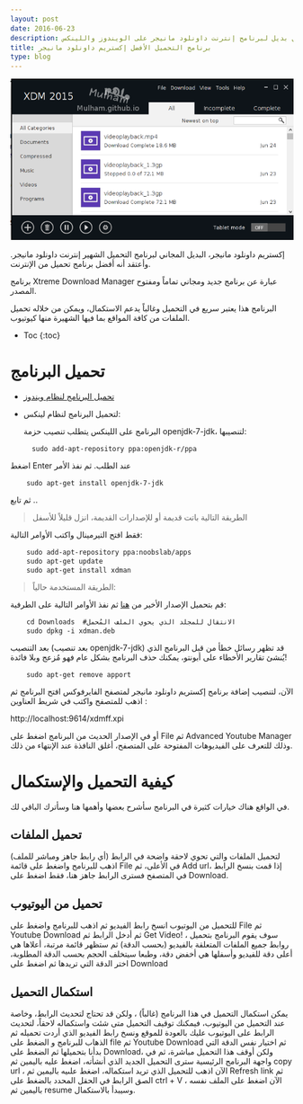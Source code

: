 ```yaml
---
layout: post
date: 2016-06-23
description: أفضل بديل لبرنامج إنترنت داونلود مانيجر على الويندوز واللينكس
title: برنامج التحميل الأفضل إكستريم داونلود مانيجر
type: blog
---
```



![لقطة برنامج إكستريم داونلود مانيجر](/assets/xdm.png "لقطة برنامج إكستريم داونلود مانيجر")

إكستريم داونلود مانيجر، البديل المجاني لبرنامج التحميل الشهير إنترنت داونلود مانيجر. وأعتقد أنه أفضل برنامج تحميل من الإنترنت.

برنامج Xtreme Download Manager عبارة عن برنامج جديد ومجاني تماماً ومفتوح المصدر.

البرنامج هذا يعتبر سريع في التحميل وغالباً يدعم الاستكمال، ويمكن من خلاله تحميل الملفات من كافة المواقع بما فيها الشهيرة منها كيوتيوب.

* Toc
{:toc}

# تحميل البرنامج


* [تحميل البرنامج لنظام ويندوز](http://xdman.sourceforge.net/xdm_4.0.exe)

* لتحميل البرنامج لنظام لينكس:

	البرنامج على اللينكس يتطلب تنصيب حزمة openjdk-7-jdk، لتنصيبها:

		sudo add-apt-repository ppa:openjdk-r/ppa 

اضغط Enter عند الطلب. ثم نفذ الأمر

		sudo apt-get install openjdk-7-jdk

ثم تابع ..

> الطريقة التالية باتت قديمة أو للإصدارات القديمة، انزل قليلاً للأسفل


فقط افتح التيرمينال واكتب الأوامر التالية:



        sudo add-apt-repository ppa:noobslab/apps
        sudo apt-get update
        sudo apt-get install xdman

> الطريقة المستخدمة حالياً:

قم بتحميل الإصدار الأخير من [هنا](http://tenet.dl.sourceforge.net/project/xdman/xdman.deb) ثم نفذ الأوامر التالية على الطرفية:

		cd Downloads  #الانتقال للمجلد الذي يحوي الملف المُحمل
		sudo dpkg -i xdman.deb
		

بعد التنصيب (بعد تنصيب openjdk-7-jdk) قد تظهر رسائل خطأ من قبل البرنامج الذي يُنشئ تقارير الأخطاء على أبونتو، يمكنك حذف البرنامج بشكل عام فهو مُزعج وبلا فائدة!

		sudo apt-get remove apport


الآن، لتنصيب إضافة برنامج إكستريم داونلود مانيجر لمتصفح الفايرفوكس افتح البرنامج ثم اذهب للمتصفح واكتب في شريط العناوين :

http://localhost:9614/xdmff.xpi

أو في الإصدار الحديث من البرنامج اضغط على File ثم Advanced Youtube Manager وذلك للتعرف على الفيديوهات المفتوحة على المتصفح، أغلق النافذة عند الإنتهاء من ذلك.

# كيفية التحميل والإستكمال

في الواقع هناك خيارات كثيرة في البرنامج سأشرح بعضها وأهمها هنا وسأترك الباقي لك.

## تحميل الملفات

لتحميل الملفات والتي تحوي لاحقة واضحة في الرابط (أي رابط جاهز ومباشر للملف) اذهب للبرنامج واضغط على قائمة File في الأعلى، ثم Add url، إذا قمت بنسخ الرابط في المتصفح فسترى الرابط جاهز هنا، فقط اضغط على Download.

## تحميل من اليوتيوب

للتحميل من اليوتيوب انسخ رابط الفيديو ثم اذهب للبرنامج واضغط على File ثم Youtube Download ثم أدخل الرابط ثم Get Video! ، سوف يقوم البرنامج بتحميل روابط جميع الملفات المتعلقة بالفيديو (بحسب الدقة) ثم ستظهر قائمة مرتبة، أعلاها هي أعلى دقة للفيديو وأسفلها هي أخفض دقة، وطبعا سيتخلف الحجم بحسب الدقة المطلوبة، اختر الدقة التي تريدها ثم اضغط على Download

## استكمال التحميل

يمكن استكمال التحميل في هذا البرنامج (غالباً) ، ولكن قد تحتاج لتحديث الرابط، وخاصة عند التحميل من اليوتيوب، فيمكنك توقيف التحميل متى شئت واستكماله لاحقاً، لتحديث الرابط على اليوتيوب عليك بالعودة للموقع ونسخ رابط الفيديو الذي أردت تحميله ثم الذهاب للبرنامج و الضغط على file ثم Youtube Download ثم اختيار نفس الدقة التي بدأنا بتحميلها ثم الضغط على Download، ولكن أوقف هذا التحميل مباشرة، ثم في واجهة البرنامج الرئيسية سترى التحميل الجديد الذي أنشأته، اضغط عليه باليمين ثم copy url ، الآن اذهب للتحميل الذي تريد استكماله، اضغط علىيه باليمين ثم Refresh link ثم الصق الرابط في الحقل المحدد بالضغط على ctrl + V ، الآن اضغط على الملف نفسه باليمين ثم resume وسيبدأ بالاستكمال.
